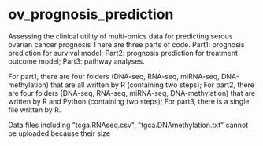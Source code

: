 # ov_prognosis_prediction
Assessing the clinical utility of multi-omics data for predicting serous ovarian cancer prognosis
There are three parts of code.
Part1: prognosis prediction for survival model;
Part2: prognosis prediction for treatment outcome model;
Part3: pathway analyses.

For part1, there are four folders (DNA-seq, RNA-seq, miRNA-seq, DNA-methylation) that are all written by R (containing two steps);
For part2, there are four folders (DNA-seq, RNA-seq, miRNA-seq, DNA-methylation) that are written by R and Python (containing two steps);
For part3, there is a single file written by R.

Data files including "tcga.RNAseq.csv", "tgca.DNAmethylation.txt" cannot be uploaded because their size

